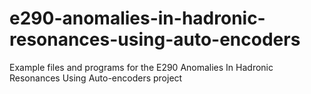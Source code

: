 # e290-anomalies-in-hadronic-resonances-using-auto-encoders
Example files and programs for the E290 Anomalies In Hadronic Resonances Using Auto-encoders project
